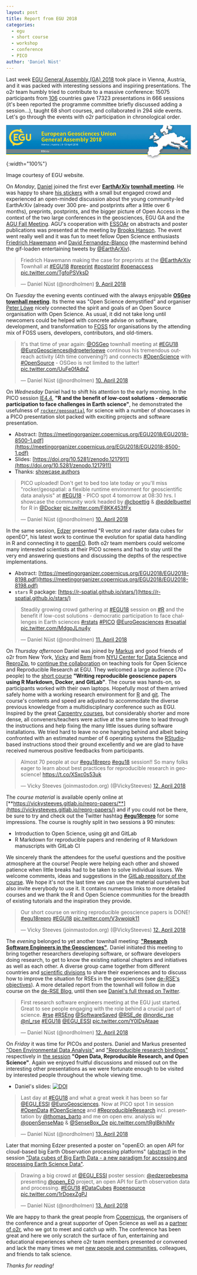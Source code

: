 ```yaml
---
layout: post
title: Report from EGU 2018
categories:
  - egu
  - short course
  - workshop
  - conference
  - PICO
author: 'Daniel Nüst'
---
```


Last week [EGU General Assembly (GA) 2018](http://egu2018.eu/) took place in Vienna, Austria, and it was packed with interesting sessions and inspiring presentations.
The o2r team humbly tried to contribute to a massive conference: 15075 participants from [106](https://egu2018.eu/#CountryStatistics) countries gave 17323 presentations in 666 sessions (it's been reported the programme committee briefly discussed adding a session...), taught 68 short courses, and collaborated in 294 side events.
Let's go through the events with o2r participation in chronological order.

![EGU 2018 conference banner](/public/images/egu2018-banner.png){:width="100%"}
<p class="attributionInlineImage">Image courtesy of EGU website.</p>

On _Monday_, [Daniel](https://orcid.org/0000-0002-0024-5046) joined the first ever<!--more--> **[EarthArXiv](http://eartharxiv.org/) [townhall meeting](https://meetingorganizer.copernicus.org/EGU2018/session/29063)**.
He was happy to share [his stickers](https://www.generosity.com/community-fundraising/ten-thousand-eartharxiv-preprint-service-stickers) with a small but engaged crowd and experienced an open-minded discussion about the young community-led EarthArXiv (already over 300 pre- and postprints after a little over 6 months), preprints, postprints, and the bigger picture of Open Access in the context of the two large conferences in the geosciences, EGU GA and the [AGU Fall Meeting](https://fallmeeting.agu.org). AGU's cooperation with [ESSOAr](https://www.essoar.org/) on abstracts and poster publications was presented at the meeting by [Brooks Hanson](https://orcid.org/0000-0001-6230-7145).
The event went really well and it was fun to meet fellow Open Science enthusiasts [Friedrich Hawemann](https://ethz.academia.edu/FriedrichHawemann) and [David Fernandez-Blanco](https://about.me/geo.fernandez-blanco) (the mastermind behind the gif-loaden entertaining tweets by [@EarthArXiv](https://twitter.com/EarthArXiv)).

<blockquote class="twitter-tweet" data-lang="de"><p lang="en" dir="ltr">Friedrich Hawemann making the case for preprints at the <a href="https://twitter.com/EarthArXiv?ref_src=twsrc%5Etfw">@EarthArXiv</a> Townhall at <a href="https://twitter.com/hashtag/EGU18?src=hash&amp;ref_src=twsrc%5Etfw">#EGU18</a> <a href="https://twitter.com/hashtag/preprint?src=hash&amp;ref_src=twsrc%5Etfw">#preprint</a> <a href="https://twitter.com/hashtag/postprint?src=hash&amp;ref_src=twsrc%5Etfw">#postprint</a> <a href="https://twitter.com/hashtag/openaccess?src=hash&amp;ref_src=twsrc%5Etfw">#openaccess</a> <a href="https://t.co/TgfoPSVksD">pic.twitter.com/TgfoPSVksD</a></p>&mdash; Daniel Nüst (@nordholmen) <a href="https://twitter.com/nordholmen/status/983392981834182657?ref_src=twsrc%5Etfw">9. April 2018</a></blockquote>
<script async src="https://platform.twitter.com/widgets.js" charset="utf-8"></script>

On _Tuesday_ the evening events continued with the always enjoyable **[OSGeo](http://osgeo.org/) [townhall meeting](https://meetingorganizer.copernicus.org/EGU2018/session/29320)**.
Its theme was "Open Science demystified" and organiser [Peter Löwe](http://www.drloewe.eu/) nicely connected the spirit and goals of an Open Source organisation with Open Science.
As usual, it did not take long until newcomers could be helped with concrete advise on software, development, and transformation to [FOSS](https://en.wikipedia.org/wiki/Foss) for organisations by the attending mix of FOSS users, developers, contributors, and old-timers.

<blockquote class="twitter-tweet" data-lang="de"><p lang="en" dir="ltr">It&#39;s that time of year again: <a href="https://twitter.com/OSGeo?ref_src=twsrc%5Etfw">@OSGeo</a>  townhall meeting at <a href="https://twitter.com/hashtag/EGU18?src=hash&amp;ref_src=twsrc%5Etfw">#EGU18</a> <a href="https://twitter.com/EuroGeosciences?ref_src=twsrc%5Etfw">@EuroGeosciences</a><a href="https://twitter.com/drpeterloewe?ref_src=twsrc%5Etfw">@drpeterloewe</a> continous his tremendous outreach activity (4th time convening?) and connects <a href="https://twitter.com/hashtag/OpenScience?src=hash&amp;ref_src=twsrc%5Etfw">#OpenScience</a> with <a href="https://twitter.com/hashtag/OpenSource?src=hash&amp;ref_src=twsrc%5Etfw">#OpenSource</a> - OSGeo is not limited to the latter! <a href="https://t.co/UuFe0fAdxZ">pic.twitter.com/UuFe0fAdxZ</a></p>&mdash; Daniel Nüst (@nordholmen) <a href="https://twitter.com/nordholmen/status/983753702803673089?ref_src=twsrc%5Etfw">10. April 2018</a></blockquote>
<script async src="https://platform.twitter.com/widgets.js" charset="utf-8"></script>

On _Wednesday_ Daniel had to shift his attention to the early morning.
In the PICO session [IE4.4](https://meetingorganizer.copernicus.org/EGU2018/session/27584), **"R and the benefit of low-cost solutions - democratic participation to face challenges in Earth science"**, he demonstrated the usefulness of [`rocker/geospatial`](https://www.rocker-project.org/images/) for science with a number of showcases in a PICO presentation slot packed with exciting projects and software presentation.

- Abstract: [https://meetingorganizer.copernicus.org/EGU2018/EGU2018-8500-1.pdf](https://meetingorganizer.copernicus.org/EGU2018/EGU2018-8500-1.pdf)
- Slides: [https://doi.org/10.5281/zenodo.1217911](https://doi.org/10.5281/zenodo.1217911)
- Thanks: [showcase authors](https://twitter.com/nordholmen/status/983730200373612544)

<blockquote class="twitter-tweet" data-lang="de"><p lang="en" dir="ltr">PICO uploaded! Don&#39;t get to bed too late today or you&#39;ll miss &quot;rocker/geospatial: a flexible runtime environment for geoscientific data analysis&quot; at <a href="https://twitter.com/hashtag/EGU18?src=hash&amp;ref_src=twsrc%5Etfw">#EGU18</a> - PICO spot 4 tomorrow at 08:30 hrs. I showcase the community work headed by <a href="https://twitter.com/cboettig?ref_src=twsrc%5Etfw">@cboettig</a> &amp; <a href="https://twitter.com/eddelbuettel?ref_src=twsrc%5Etfw">@eddelbuettel</a> for R in <a href="https://twitter.com/Docker?ref_src=twsrc%5Etfw">@Docker</a> <a href="https://t.co/F8KK453fFx">pic.twitter.com/F8KK453fFx</a></p>&mdash; Daniel Nüst (@nordholmen) <a href="https://twitter.com/nordholmen/status/983712891755991040?ref_src=twsrc%5Etfw">10. April 2018</a></blockquote>
<script async src="https://platform.twitter.com/widgets.js" charset="utf-8"></script>

In the same session, [Edzer](http://orcid.org/0000-0001-8049-7069) presented "R vector and raster data cubes for openEO", his latest work to continue the evolution for spatial data handling in R and connecting it to [openEO](http://openeo.org/).
Both o2r team members could welcome many interested scientists at their PICO screens and had to stay until the very end answering questions and discussing the depths of the respective implementations.

- Abstract: [https://meetingorganizer.copernicus.org/EGU2018/EGU2018-8198.pdf](https://meetingorganizer.copernicus.org/EGU2018/EGU2018-8198.pdf)
- `stars` R package: [https://r-spatial.github.io/stars/](https://r-spatial.github.io/stars/)

<blockquote class="twitter-tweet" data-lang="de"><p lang="en" dir="ltr">Steadily growing crowd gathering at <a href="https://twitter.com/hashtag/EGU18?src=hash&amp;ref_src=twsrc%5Etfw">#EGU18</a> session on <a href="https://twitter.com/hashtag/R?src=hash&amp;ref_src=twsrc%5Etfw">#R</a> and the benefit if low-cost solutions - democratic participation to face challenges in Earth sciences <a href="https://twitter.com/hashtag/rstats?src=hash&amp;ref_src=twsrc%5Etfw">#rstats</a> <a href="https://twitter.com/hashtag/PICO?src=hash&amp;ref_src=twsrc%5Etfw">#PICO</a> <a href="https://twitter.com/EuroGeosciences?ref_src=twsrc%5Etfw">@EuroGeosciences</a> <a href="https://twitter.com/hashtag/rspatial?src=hash&amp;ref_src=twsrc%5Etfw">#rspatial</a> <a href="https://t.co/MdgpJLnu4y">pic.twitter.com/MdgpJLnu4y</a></p>&mdash; Daniel Nüst (@nordholmen) <a href="https://twitter.com/nordholmen/status/983957403581415424?ref_src=twsrc%5Etfw">11. April 2018</a></blockquote>
<script async src="https://platform.twitter.com/widgets.js" charset="utf-8"></script>

On _Thursday afternoon_ Daniel was joined by [Markus](https://orcid.org/0000-0001-6651-0976) and good friends of o2r from New York, [Vicky](https://vickysteeves.com/) and [Remi](http://remirampin.com/) from [NYU Center for Data Science](https://datascience.nyu.edu/) and [ReproZip](http://reprozip.org/), to [continue the collaboration](/2017/05/03/egu-short-course-recap/) on teaching tools for Open Science and Reproducible Research at EGU.
They welcomed a large audience (70+ people) to the [short course](http://meetingorganizer.copernicus.org/EGU2018/session/28650) **"Writing reproducible geoscience papers using R Markdown, Docker, and GitLab"**.
The course was hands-on, so participants worked with their own laptops.
Hopefully most of them arrived safely home with a working research environment for [R](http://r-project.org/) and [git](http://git-scm.com/).
The course's contents and speed are adjusted to accommodate the diverse previous knowledge from a multidisciplinary conference such as EGU.
Inspired by the great [Carpentry courses](https://carpentries.org/), but considerably shorter and more dense, all conveners/teachers were active at the same time to lead through the instructions and help fixing the many little issues during software installations.
We tried hard to leave no one hanging behind and albeit being confronted with an estimated number of 6 operating systems the [RStudio](https://www.rstudio.com/products/RStudio/)-based instructions stood their ground excellently and we are glad to have received numerous positive feedbacks from participants.

<blockquote class="twitter-tweet" data-lang="de"><p lang="en" dir="ltr">Almost 70 people at our <a href="https://twitter.com/hashtag/egu18repro?src=hash&amp;ref_src=twsrc%5Etfw">#egu18repro</a> <a href="https://twitter.com/hashtag/egu18?src=hash&amp;ref_src=twsrc%5Etfw">#egu18</a> session!! So many folks eager to learn about best practices for reproducible research in geoscience! <a href="https://t.co/XSxc0s53uk">https://t.co/XSxc0s53uk</a></p>&mdash; Vicky Steeves (joinmastodon.org) (@VickySteeves) <a href="https://twitter.com/VickySteeves/status/984422094095208448?ref_src=twsrc%5Etfw">12. April 2018</a></blockquote>
<script async src="https://platform.twitter.com/widgets.js" charset="utf-8"></script>

The *course material* is available openly online at [**https://vickysteeves.gitlab.io/repro-papers/**](https://vickysteeves.gitlab.io/repro-papers/) and if you could not be there, be sure to try and check out the Twitter hashtag [**#egu18repro**](https://twitter.com/hashtag/egu18repro?src=hash) for some impressions.
The course is roughly split in two sessions à 90 minutes:

- Introduction to Open Science, using git and GitLab
- R Markdown for reproducible papers and rendering of R Markdown manuscripts with GitLab CI

We sincerely thank the attendees for the useful questions and the positive atmosphere at the course!
People were helping each other and showed patience when little breaks had to be taken to solve individual issues.
We welcome comments, ideas and suggestions in the [GitLab repository of the course](https://gitlab.com/VickySteeves/repro-papers).
We hope it's not the last time we can use the material ourselves but also invite everybody to use it.
It contains numerous links to more detailed courses and we thank the R and Open Science communities for the breadth of existing tutorials and the inspiration they provide.

<blockquote class="twitter-tweet" data-lang="de"><p lang="en" dir="ltr">Our short course on writing reproducible geoscience papers is DONE! <a href="https://twitter.com/hashtag/egu18repro?src=hash&amp;ref_src=twsrc%5Etfw">#egu18repro</a> <a href="https://twitter.com/hashtag/EGU18?src=hash&amp;ref_src=twsrc%5Etfw">#EGU18</a> <a href="https://t.co/V3vwojpk11">pic.twitter.com/V3vwojpk11</a></p>&mdash; Vicky Steeves (joinmastodon.org) (@VickySteeves) <a href="https://twitter.com/VickySteeves/status/984454491176136704?ref_src=twsrc%5Etfw">12. April 2018</a></blockquote>
<script async src="https://platform.twitter.com/widgets.js" charset="utf-8"></script>

The _evening_ belonged to yet another townhall meeting: **["Research Software Engineers in the Geosciences"](http://meetingorganizer.copernicus.org/EGU2018/session/29539)**.
Daniel initiated this meeting to bring together researchers developing software, or software developers doing research, to get to know the existing national chapters and initiatives as well as each other.
A diverse group came together from different countries and [scientific divisions](https://www.egu.eu/structure/divisions/) to share their experiences and to discuss how to improve the situation for RSEs in the geosciences (see [de-RSE's objectives](http://www.de-rse.org/en/aims.html)).
A more detailed report from the townhall will follow in due course on the [de-RSE Blog](http://www.de-rse.org/en/blog.html), until then see [Daniel's full thread on Twitter](https://twitter.com/nordholmen/status/984484030031843328).

<blockquote class="twitter-tweet" data-lang="de"><p lang="en" dir="ltr">First research software engineers meeting at the EGU just started. Great to see people engaging with the role behind a crucial part of science. <a href="https://twitter.com/hashtag/rse?src=hash&amp;ref_src=twsrc%5Etfw">#rse</a> <a href="https://twitter.com/hashtag/RSEng?src=hash&amp;ref_src=twsrc%5Etfw">#RSEng</a> <a href="https://twitter.com/SoftwareSaved?ref_src=twsrc%5Etfw">@SoftwareSaved</a> <a href="https://twitter.com/RSE_de?ref_src=twsrc%5Etfw">@RSE_de</a> <a href="https://twitter.com/nordic_rse?ref_src=twsrc%5Etfw">@nordic_rse</a> <a href="https://twitter.com/nl_rse?ref_src=twsrc%5Etfw">@nl_rse</a> <a href="https://twitter.com/hashtag/EGU18?src=hash&amp;ref_src=twsrc%5Etfw">#EGU18</a> <a href="https://twitter.com/EGU_ESSI?ref_src=twsrc%5Etfw">@EGU_ESSI</a> <a href="https://t.co/Y0lDsAtaae">pic.twitter.com/Y0lDsAtaae</a></p>&mdash; Daniel Nüst (@nordholmen) <a href="https://twitter.com/nordholmen/status/984479316699381760?ref_src=twsrc%5Etfw">12. April 2018</a></blockquote>
<script async src="https://platform.twitter.com/widgets.js" charset="utf-8"></script>

On _Friday_ it was time for PICOs and posters. Daniel and Markus presented ["Open Environmental Data Analysis"](https://meetingorganizer.copernicus.org/EGU2018/EGU2018-17461.pdf) and ["Reproducible research bindings"](https://meetingorganizer.copernicus.org/EGU2018/EGU2018-19295-1.pdf) respectively in [the session](https://meetingorganizer.copernicus.org/EGU2018/session/28036) **"Open Data, Reproducible Research, and Open Science"**.
Again we enjoyed fruitful discussions and missed out on the interesting other presentations as we were fortunate enough to be visited by interested people throughout the whole viewing time.

- Daniel's slides: [![DOI](https://zenodo.org/badge/DOI/10.5281/zenodo.1217912.svg)](https://doi.org/10.5281/zenodo.1217912)

<blockquote class="twitter-tweet" data-lang="de"><p lang="en" dir="ltr">Last day at <a href="https://twitter.com/hashtag/EGU18?src=hash&amp;ref_src=twsrc%5Etfw">#EGU18</a> and what a great week it has been so far <a href="https://twitter.com/EGU_ESSI?ref_src=twsrc%5Etfw">@EGU_ESSI</a> <a href="https://twitter.com/EuroGeosciences?ref_src=twsrc%5Etfw">@EuroGeosciences</a>. Now at PICO spot 1 in session <a href="https://twitter.com/hashtag/OpenData?src=hash&amp;ref_src=twsrc%5Etfw">#OpenData</a> <a href="https://twitter.com/hashtag/OpenScience?src=hash&amp;ref_src=twsrc%5Etfw">#OpenScience</a> and <a href="https://twitter.com/hashtag/ReproducibleResearch?src=hash&amp;ref_src=twsrc%5Etfw">#ReproducibleResearch</a> incl. presentation by <a href="https://twitter.com/thomas_barto?ref_src=twsrc%5Etfw">@thomas_barto</a> and me on open env. analysis w/ <a href="https://twitter.com/openSenseMap?ref_src=twsrc%5Etfw">@openSenseMap</a> &amp; <a href="https://twitter.com/SenseBox_De?ref_src=twsrc%5Etfw">@SenseBox_De</a> <a href="https://t.co/tRglBkhiMv">pic.twitter.com/tRglBkhiMv</a></p>&mdash; Daniel Nüst (@nordholmen) <a href="https://twitter.com/nordholmen/status/984680761549901825?ref_src=twsrc%5Etfw">13. April 2018</a></blockquote>
<script async src="https://platform.twitter.com/widgets.js" charset="utf-8"></script>

Later that morning Edzer presented a poster on "openEO: an open API for cloud-based big Earth Observation processing platforms" ([abstract](https://meetingorganizer.copernicus.org/EGU2018/EGU2018-8198.pdf)) in the session ["Data cubes of Big Earth Data - a new paradigm for accessing and processing Earth Science Data"](https://meetingorganizer.copernicus.org/EGU2018/session/28035).

<blockquote class="twitter-tweet" data-lang="de"><p lang="en" dir="ltr">Drawing a big crowd at <a href="https://twitter.com/EGU_ESSI?ref_src=twsrc%5Etfw">@EGU_ESSI</a> poster session: <a href="https://twitter.com/edzerpebesma?ref_src=twsrc%5Etfw">@edzerpebesma</a> presenting <a href="https://twitter.com/open_EO?ref_src=twsrc%5Etfw">@open_EO</a> project, an open API for Earth observation data and processing. <a href="https://twitter.com/hashtag/EGU18?src=hash&amp;ref_src=twsrc%5Etfw">#EGU18</a> <a href="https://twitter.com/hashtag/DataCubes?src=hash&amp;ref_src=twsrc%5Etfw">#DataCubes</a> <a href="https://twitter.com/hashtag/opensource?src=hash&amp;ref_src=twsrc%5Etfw">#opensource</a> <a href="https://t.co/1rDoexZgPJ">pic.twitter.com/1rDoexZgPJ</a></p>&mdash; Daniel Nüst (@nordholmen) <a href="https://twitter.com/nordholmen/status/984725790133751808?ref_src=twsrc%5Etfw">13. April 2018</a></blockquote>
<script async src="https://platform.twitter.com/widgets.js" charset="utf-8"></script>

We are happy to thank the great people from [Copernicus](https://meetings.copernicus.org/), the organisers of the conference and a great supporter of Open Science as well as a [partner of o2r](/about), who we got to meet and catch up with.
The conference has been great and here we only scratch the surface of fun, entertaining and educational experiences where o2r team members presented or convened and lack the many times we met [new people and communities](https://twitter.com/nordholmen/status/984768359244890117), colleagues, and friends to talk science.

_Thanks for reading!_
